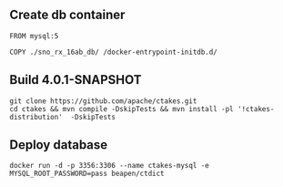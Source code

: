 ## Create db container

```
FROM mysql:5

COPY ./sno_rx_16ab_db/ /docker-entrypoint-initdb.d/
```

## Build 4.0.1-SNAPSHOT

```
git clone https://github.com/apache/ctakes.git
cd ctakes && mvn compile -DskipTests && mvn install -pl '!ctakes-distribution'  -DskipTests

```

## Deploy database

```
docker run -d -p 3356:3306 --name ctakes-mysql -e MYSQL_ROOT_PASSWORD=pass beapen/ctdict

```